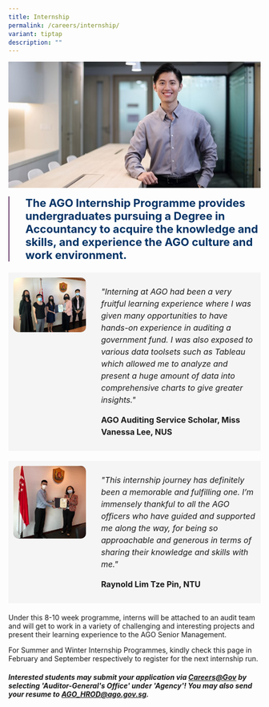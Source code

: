 ```yaml
---
title: Internship
permalink: /careers/internship/
variant: tiptap
description: ""
---
```

<style>
.page_highlight {
		font-size: 1.375rem;
		color:#036;
		margin-top:0;
		background: none;
		border-left: 2px solid #6b4370;
		padding: 0 0 0 2rem;
	}
	
	.testimonial {
		display: flex;
		column-gap: 30px;
		padding: 10px;
		background-color: #f5f5f5;
		margin-bottom: 20px;
	}

	.testimonial-image {
		width: 30%;
	}

	.testimonial-image img {
		width: 100%;
		border-radius: 10px;
	}

	.testimonial-content {
		flex: 1;
	}

	.testimonial-content p {
		font-size: 16px;
		line-height: 1.5;
	}
</style>

![](/images/Office%20shoot/lowres2Z0A7257_800x400.jpg)

<p class="page_highlight"><b>The AGO Internship Programme provides undergraduates pursuing a Degree in Accountancy to acquire the knowledge and skills, and experience the AGO culture and work environment.</b></p>
 <div class="testimonial">
		<div class="testimonial-image">
			<img src="/images/vanessa_presentation_photo.jpg" alt="Vanessa Lee" title="Vanessa Lee">
		</div>
		<div class="testimonial-content">
			<p>
				<em>"Interning at AGO had been a very fruitful learning experience where I was given many opportunities to have
					hands-on experience in auditing a government fund. I was also exposed to various data toolsets such as Tableau
					which allowed me to analyze and present a huge amount of data into comprehensive charts to give greater
					insights."</em>
			</p>
			<p>
				<strong>AGO Auditing Service Scholar, Miss Vanessa Lee, NUS</strong>
			</p>
		</div>
	</div>

<div class="testimonial">
		<div class="testimonial-image">
			<img src="/images/raynold_photo_2.jpg" alt="Raynold Lim Tze Pin" title="Raynold Lim Tze Pin">
		</div>
		<div class="testimonial-content">
			<p>
				<em>"This internship journey has definitely been a memorable and fulfilling one. I’m immensely thankful to all
					the AGO officers who have guided and supported me along the way, for being so approachable and generous in
					terms of sharing their knowledge and skills with me."</em>
			</p>
			<p><strong>Raynold Lim Tze Pin, NTU</strong></p>
		</div>	</div>
Under this 8-10 week programme, interns will be attached to an audit team and will get to work in a variety of challenging and interesting projects and present their learning experience to the AGO Senior Management.

For Summer and Winter Internship Programmes, kindly check this page in February and September respectively to register for the next internship run.

##### Interested students may submit your application via [Careers@Gov](https://www.careers.hrp.gov.sg/sap/bc/ui5_ui5/sap/ZGERCFA004/index.html) by selecting 'Auditor-General's Office' under 'Agency'! You may also send your resume to AGO_HROD@ago.gov.sg.